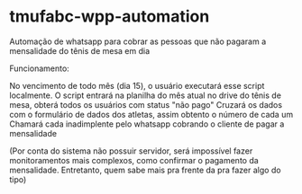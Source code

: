# tmufabc-wpp-automation
Automação de whatsapp para cobrar as pessoas que não pagaram a mensalidade do tênis de mesa em dia

Funcionamento:

No vencimento de todo mês (dia 15), o usuário executará esse script localmente.
O script entrará na planilha do mês atual no drive do tênis de mesa, obterá todos os usuários com status "não pago"
Cruzará os dados com o formulário de dados dos atletas, assim obtento o número de cada um
Chamará cada inadimplente pelo whatsapp cobrando o cliente de pagar a mensalidade

(Por conta do sistema não possuir servidor, será impossível fazer monitoramentos mais complexos, como confirmar o pagamento da mensalidade. Entretanto, quem sabe mais pra frente da pra fazer algo do tipo)

